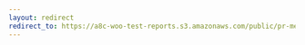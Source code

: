```yaml
---
layout: redirect
redirect_to: https://a8c-woo-test-reports.s3.amazonaws.com/public/pr-merge/37452/api/index.html
---
```

